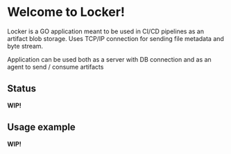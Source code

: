 # Welcome to Locker!

Locker is a GO application meant to be used in CI/CD pipelines as an artifact blob storage.
Uses TCP/IP connection for sending file metadata and byte stream.

Application can be used both as a server with DB connection and as an agent to send / consume artifacts

## Status
 **WIP!**

## Usage example

**WIP!**




